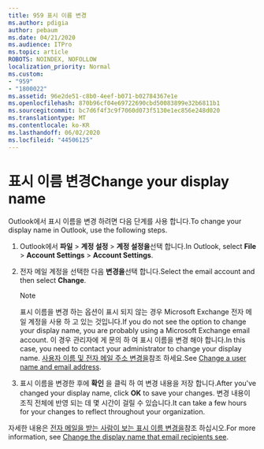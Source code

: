 ```yaml
---
title: 959 표시 이름 변경
ms.author: pdigia
author: pebaum
ms.date: 04/21/2020
ms.audience: ITPro
ms.topic: article
ROBOTS: NOINDEX, NOFOLLOW
localization_priority: Normal
ms.custom:
- "959"
- "1800022"
ms.assetid: 96e2de51-c8b0-4eef-b071-b02784367e1e
ms.openlocfilehash: 870b96cf04e69722690cbd50083899e32b6811b1
ms.sourcegitcommit: bc7d6f4f3c9f7060d073f5130e1ec856e248d020
ms.translationtype: MT
ms.contentlocale: ko-KR
ms.lasthandoff: 06/02/2020
ms.locfileid: "44506125"
---
```

# <a name="change-your-display-name"></a><span data-ttu-id="c2a47-102">표시 이름 변경</span><span class="sxs-lookup"><span data-stu-id="c2a47-102">Change your display name</span></span>
  
<span data-ttu-id="c2a47-103">Outlook에서 표시 이름을 변경 하려면 다음 단계를 사용 합니다.</span><span class="sxs-lookup"><span data-stu-id="c2a47-103">To change your display name in Outlook, use the following steps.</span></span>
  
1. <span data-ttu-id="c2a47-104">Outlook에서 **파일** \> **계정 설정** \> **계정 설정을**선택 합니다.</span><span class="sxs-lookup"><span data-stu-id="c2a47-104">In Outlook, select **File** \> **Account Settings** \> **Account Settings**.</span></span>

2. <span data-ttu-id="c2a47-105">전자 메일 계정을 선택한 다음 **변경을**선택 합니다.</span><span class="sxs-lookup"><span data-stu-id="c2a47-105">Select the email account and then select **Change**.</span></span>

    > [!NOTE]
    > <span data-ttu-id="c2a47-106">표시 이름을 변경 하는 옵션이 표시 되지 않는 경우 Microsoft Exchange 전자 메일 계정을 사용 하 고 있는 것입니다.</span><span class="sxs-lookup"><span data-stu-id="c2a47-106">If you do not see the option to change your display name, you are probably using a Microsoft Exchange email account.</span></span> <span data-ttu-id="c2a47-107">이 경우 관리자에 게 문의 하 여 표시 이름을 변경 해야 합니다.</span><span class="sxs-lookup"><span data-stu-id="c2a47-107">In this case, you need to contact your administrator to change your display name.</span></span> <span data-ttu-id="c2a47-108">[사용자 이름 및 전자 메일 주소 변경을](https://docs.microsoft.com/microsoft-365/admin/add-users/change-a-user-name-and-email-address)참조 하세요.</span><span class="sxs-lookup"><span data-stu-id="c2a47-108">See [Change a user name and email address](https://docs.microsoft.com/microsoft-365/admin/add-users/change-a-user-name-and-email-address).</span></span>
  
3. <span data-ttu-id="c2a47-109">표시 이름을 변경한 후에 **확인** 을 클릭 하 여 변경 내용을 저장 합니다.</span><span class="sxs-lookup"><span data-stu-id="c2a47-109">After you've changed your display name, click **OK** to save your changes.</span></span> <span data-ttu-id="c2a47-110">변경 내용이 조직 전체에 반영 되는 데 몇 시간이 걸릴 수 있습니다.</span><span class="sxs-lookup"><span data-stu-id="c2a47-110">It can take a few hours for your changes to reflect throughout your organization.</span></span>

<span data-ttu-id="c2a47-111">자세한 내용은 [전자 메일을 받는 사람이 보는 표시 이름 변경을](https://support.office.com/article/2b53331a-ba2a-4803-88dc-ac9fe376c8a9.aspx)참조 하십시오.</span><span class="sxs-lookup"><span data-stu-id="c2a47-111">For more information, see [Change the display name that email recipients see](https://support.office.com/article/2b53331a-ba2a-4803-88dc-ac9fe376c8a9.aspx).</span></span>
  